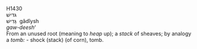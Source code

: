H1430  
גּדישׁ  
גָּדִישׁ ‎ gâdı̂ysh  
*gaw-deesh‘*  
From an unused root (meaning to *heap* up); a *stack* of sheaves; by
analogy a *tomb: -* shock (stack) (of corn), tomb.  
